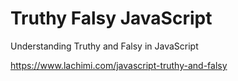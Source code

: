 # Truthy Falsy JavaScript

Understanding Truthy and Falsy in JavaScript

https://www.lachimi.com/javascript-truthy-and-falsy
